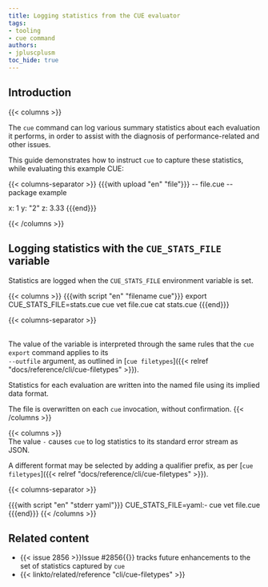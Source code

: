 ```yaml
---
title: Logging statistics from the CUE evaluator
tags:
- tooling
- cue command
authors:
- jpluscplusm
toc_hide: true
---
```


## Introduction

{{< columns >}}

The `cue` command can log various summary statistics about each evaluation it
performs, in order to assist with the diagnosis of performance-related and
other issues.

This guide demonstrates how to instruct `cue` to capture these statistics,
while evaluating this example CUE:

{{< columns-separator >}}
{{{with upload "en" "file"}}}
-- file.cue --
package example

x: 1
y: "2"
z: 3.33
{{{end}}}

{{< /columns >}}

## Logging statistics with the `CUE_STATS_FILE` variable

Statistics are logged when the `CUE_STATS_FILE` environment variable is set.

{{< columns >}}
{{{with script "en" "filename cue"}}}
export CUE_STATS_FILE=stats.cue
cue vet file.cue
cat stats.cue
{{{end}}}

{{< columns-separator >}}
<!-- a little vertical whitespace makes the flow much nicer -->
&nbsp;\
The value of the variable is interpreted through the same rules that the `cue
export` command applies to its\
`--outfile` argument, as outlined in
[`cue filetypes`]({{< relref "docs/reference/cli/cue-filetypes" >}}).

Statistics for each evaluation are written into the named file using its
implied data format.

The file is overwritten on each `cue` invocation, without confirmation.
{{< /columns >}}

{{< columns >}}
&nbsp;\
The value `-` causes `cue` to log statistics to its standard error stream as JSON.

A different format may be selected by adding a qualifier prefix, as per
[`cue filetypes`]({{< relref "docs/reference/cli/cue-filetypes" >}}).

{{< columns-separator >}}

{{{with script "en" "stderr yaml"}}}
CUE_STATS_FILE=yaml:- cue vet file.cue
{{{end}}}
{{< /columns >}}

<!-- TODO: what do the emitted stats mean?
## Interpreting the statistics
-->

## Related content

- {{< issue 2856 >}}Issue #2856{{</issue>}} tracks future enhancements to the set of statistics captured by `cue`
- {{< linkto/related/reference "cli/cue-filetypes" >}}
